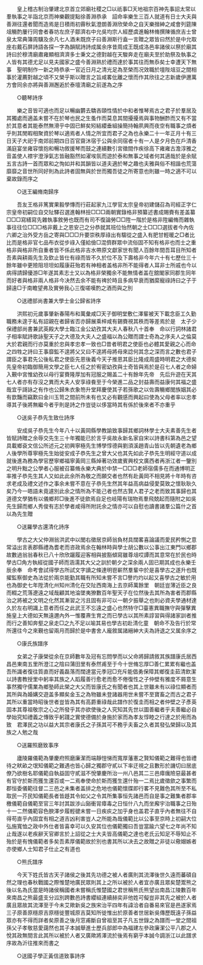 <!-- { "loadSidebar": true } -->
　　皇上稽古制治肇建北京首立郊廟社稷之□以祇事□天地祖宗百神先事詔太常以羣執事之半詣北京而神樂觀提點徐善淵恭承　詔命率樂生三百人就道有日士大夫與善淵往還者聞而造焉是日積雨初霽秋氣澄朗善淵欣榮命之自天樂搢紳之咸會列筵陳俎觴酌屢行同會者春坊左庶子鄒濟右中允吳均宗人經歷虞進翰林脩撰陳循庶吉士曾泉太常典簿周驥及余凡七人酒未既庶子曰善淵斯行盍一言贈之眾皆曰然於是中允取座右戴石屏詩語各探一字為韻賦詩詩成属余序昔周成王既成洛邑率諸侯以祭於廟其詩曰於穆清廟肅雍顯相濟濟多士秉文之德對越在天駿奔走在廟夫至於助祭及執事之人皆有其德尤足以見夫國家之盛今善淵熟於禮而達於事其往而無忝矣士幸遭天下無事　聖明制作一新之時恭承一官近日月之清光足為至榮而况效職於壇陛俎豆之間相事於灌薦對越之頃不又榮乎斯以贈言之旨咸畧仳離之懷而作其欣往之志新歲伊邇萬方會同余亦將與善淵邂逅於泰壇清廟之前遂為之序 

　　○聽琴詩序 

　　樂之音皆可適也而足以暢幽欝去驕吝頤性情於中和者惟琴焉古之君子於羣居及其獨處而適盖未嘗不在於琴也民之生蚤作而莫息其間擾擾焉與事物酬酢而又有不當於其意者其能泰然無滑乎中固已鮮矣矧結纓垂組操簡持翰夙興而夜空有職事之煩者乎則其閒暇相聚資於琴以適焉者人情之所宜而君子之為也永樂二十一年正月十有三日天子大祀于南郊前期四日百官齋沐宿于公與余同宿者十有一人是夕月色在戶清香滿庭宴坐雍容懷抱和暢功敘援琴而鼓之連續數引宮徵間作疾徐高下雍雍古澹淳雅之音盖使人襟宇澄淨氣志皆融豁然如濯埃氛而遊於泰和無事之域者何其適哉於是余賦五言古詩一首而眾和之恂如并和其韻皆以道夫適於琴之趣也夫雅與俗不相諧也荒蕩靡靡之音世所同好則為此詩者固無與於世而獨吾徒之所寄意也則雖一時之適不可以棄故錄而序之 

　　○送王編脩南歸序 

　　吾友王格非篤實果毅學慱而行莊起家九江學官太宗皇帝初建儲召為司經正字仁宗皇帝初嗣位自交阯驛召選進翰林撿□□□兩朝實錄格非預纂述書成賜賚有差盖纂□□□寫繕寫先雜執事敘勞也既而有司不復論勞□□陞一階於是格非陞編脩而雜執事往往位□□□格非戴上之恩安己之分恭就其班位怡然朝之士□□□選拔者今內佐六卿之治外受方岳之寄與□□□升要崇秩厚祿出有騶從之盛入有肥甘輕暖之□者比比而是格非官七品布衣從步祿入僅給儉□混儕群眾中流俗固不知有格非也而士之重格非與格非所自重者皆不係此格非吉水帶原文獻家世有聞人百餘年間吾耳目所知者吾素與耕兩先生及欽止皆仕有祿而皆不久於位不及下壽格非今年六十有七歷仕三十餘年雖中更險阻坦坦如履康莊殆若有神相者盖格非所不能得者人耳非士所戚也今以病得請歸優游□年遂其素志士又以為格非榮獨余不能無情者盖在舘閣家同郡生同年而好者與格非兩人格非今决然去余不能有禆於時且多病早衰而猶縻寵祿詩曰之子于歸遠□于南瞻望弗及實勞我心三復嗟嘆酌之酒而與之別 

　　○送禮部尚書兼大學士金公歸省詩序 

　　洪熙初元歲事肇新春陽布和萬彙咸□天子御明堂敷仁澤輩被天下載念臣工久勤職務未遑于私有詔親在者歸省否亦歸展乘梓咸有錫賚視其秩而等差焉於是　太子少保禮部尚書兼武英殿大學士臨江金公幼孜其大夫人春秋八十首奉　命以行詞林諸君子相率賦詩歌詠聖天子之大德及大夫人之盛福以為公贈而謂士奇為之序夫人之倫莫大於君親而行亦莫重於忠與孝忠孝一致也□昔者明君之使臣也必體其愛親之心而命之四牲之詩曰王事靡監不遑將父又曰不遑將母將母來諗何其念之深而言之數也君子謂臣之事君先公後私君之使臣先恩後義今天子推恩其臣比隆成周盛時明君之大德矣先皇帝初臨御簡用文學之臣七人任之於宥密幼孜與士奇皆與焉於是召七人者之命婦入覲中宮惟幼孜以母行宴賚隆厚加有冠服之賜盖二十有餘年先帝　先后升遊在天其七人者亦有存沒之異而大夫人安享祿飬至于今榮進二品之封益壽而益康何其福之盛哉宜乎謌詠之有作也公歸朱衣象笏升堂拜慶使其子若孫歌之以佐壽觴鄉閭族姻其必有歆豔而竊歎曰金川玉笥之間前所未有也又必有觀感而興起曰使為父母者率以忠孝導其子後將無繼今者乎則是詩之作豈徒以侈當時其有係於後來者不亦重乎 

　　○送吳子恭先生致仕詩序 

　　安成吳子恭先生今年八十以黃岡縣學教諭致事歸其鄉詞林學士大夫素善先生者皆賦詩贈之余辱交先生三十年獨能已於言乎吳故永新名家自宋以詩書科第為邑之望具載鄉袞文信公所述元之初興寧極先生博學惇德與劉須溪趙青山皆以先朝遺老為鄉人後學所尊寧極先生始徙安成子恭先生之曾大父也其先如此子恭先生明經守道以成就後進為務為學官歷寧鄉福寧黃岡三縣焯著功效歲賓興校文廣西者再浙江者一鑒別之明升黜之公學者心服被召纂脩永樂大典於中禁一□□□老師宿儒多在而通博明正率推子恭先生其人又如此此余所為敬之而願交者也然有赴黃岡不相見將十年時有咨求老成及禮文述作之事余未嘗不意在子恭先生然其年益高病益侵愛莫致之懷耿耿久矣乃今一晤語未竟遽別此余之情所為不能己者也然古賢人君子之老而致其事歸也其道德文學猶有以儀鄉邦□後進不徒歛焉自足也岐陽有瑞物焉羣飛兢起而隨附之如吳先生歸而鄉人秀俊有志於學者咸得所附託余之情亦可以自慰也讀書諸羣公篇什之首以為先生贈 

　　○送羅學古還清化詩序 

　　學古之大父仲淵翁洪武中以閭右徵居京師翁負材具闊畧喜論議而愛民矜惻之意常溢出言表郡縣禮為耆老而咨政焉余在翰林時與學士胡公數以公事出江東門以鄉郡故數過翁翁春秋已八十欣欣躧履迎客相與披豁傾寫雖尊俎哎譚而其意常在於民也時學古□角方執經從國子師而涵濡其大父之訓於朝夕之深余兩人固已期其成也永樂壬辰余奉　命考會試得學古所試文字讀之條達明鬯嶄然羣輩中於是喜學古之遂升也既擢監察御史為法從於兩京能勤其職有所知未嘗不言□譽灼灼以起又喜學古之敏於用也為御史七年陞清化州知州清化在交阯西南海上去京師萬餘里　朝廷豈薄近臣之良而輟之荒落遼遠之域哉顧其地淪墜夷獠數百年聖天子在位然後去其所為害者而郡縣治之將被之文明之化然其漸習之污且固有非可以一朝夕振舉之也則必資夫學通材達久於左右明識上意者而任之此武王不忘遠之盛心也然特守□臺憲異職撫守與彈擊異施皇上大德如天無遠邇內外一惟覆燾生育之而已學古以其所素諄習與得諸家訓者推而行之善知奔壑之泉走□之九不足以喻其易也學古初赴清化童　朝命不及告行於常所還往今之來覲也留兩月而歸於是中書舍人龐敘属諸縉紳大夫為詩退之又属余序之 

　　○康氏族譜序 

　　女弟之子康榮從余在京師數年及冠有忘問學而以父命將歸請敘其族譜康氏居西昌邑東南五里所澄江之陰曰蒲田里有泰然甫至于今十世脩忘厚□善仁累累有繼也盖吾所識者復往質直而好義磊落而闊達當元季冠□充斥能倡勇保障其鄉復圭茹清飲潔以詩書教授里中躬率其族之人蹈履善行愈老而愈不倦復性之子仲壁有雅度不屑意生事然獨守儒業為鄉塾師此榮之大父而皆康氏之有聞者也其上世雖未有以祿位顯者而其所與為婚媾交遊盖多顯矣金玉之為物雖未登諸器用世未嘗不至寶畜之而古之君子其所以重當時昭後世者豈皆為其有高爵重祿哉此譜作於復圭而相之者仲壁之子彥英固本其尊祖敬宗之心之所發乎其亦欲使後之人究知其先世以圖善繼者乎夫善繼必自學始究知禮義之慱致乎躬踐之實使德備於身施於家而為孝友惇睦之行達之於用而為致　君澤民之功以益大其宗者康氏之子孫其可不務乎夫畜之久者其發弘榮歸以及其族之人勉之哉 

　　○送羅照磨致事序 

　　廬陵羅儀範為肇慶府照磨廉潔而端靜愷悌而寬厚藩憲之賢知儀範之難得也皆禮待之畎畝之氓知儀範之難遇也皆心歸之獨郡守貳以下率迂視之且數形於譏切曰居底僚乃欲樹名耶儀範自執益固守貳滋不悅肇慶所治一州八邑其二三邑瘴癘險惡最甚者有官守於斯而獲生還百或一二焉奉使命於斯而獲生還什殆一二焉比歲徵歛之事繁而郡恒委儀範往督二三邑之未集者盖排之危地也儀範懷牒即行畧不見難色其所至不私取民一芥民知儀範長者皆趍其令如父之令其所集事恒先諸邑而自是事之難集者郡率檄儀範自儀範至官三年討其跋涉山谿衝冐瘴毒之日恒什八九而坐廨宇治職事之日殆十一二然儀範容色腴澤步履輕徤未嘗一日疾疢之加乎身也盖君子直乎內者無往不自得苟直乎內固宜有相之道吉凶利害豈人之所能為哉儀範比以公事至京時上初嗣大位弘施寬恤之政中外仕者皆喜幸可以久安其位也儀範獨曰吾豈當踰六望七之年尚不知止哉遂以老疾辭天官卿言於上詔從之士大夫皆高儀範之達也老氏云知足不辱知止不殆於是有愧儀範者多矣吾素厚儀範故於別也書其所以决去之故贈之非徒以儆媢嫉者亦使鄉人士知君子仕止之有道也 

　　○熊氏譜序 

　　今天下姓氏皆古天子諸侯之後其先功德之被人者廣則其流澤後世久遠而蕃碩自然之理也春秋戰國之際惟楚地廣民眾則其上之所以被於人者宜亦廣且眾矣楚鬻熊之後以名為氏當是時諸侯稱國者未嘗稱氏惟楚國之君世稱熊氏熊望出南昌江陵數百年來南昌之熊最盛支分泒別跨數邑詩書纓組連續赫奕非他姓可儗豈非其先之被於人者廣且眾故其流澤至于今未艾歟新吳之族宋治平四年有諱洽者自番易來官是邑遂家焉三子原善原穩原吉原穩徙豐城原吉莫知所徙惟出於原善者世居新吳傳歷既遠子孫益眾亦有不得而詳者矣原善之後月窓甫斷自曾祖至其子凡五世錄之為譜而一堂之間祖孫父子孝敬慈愛藹然也其子本誠舉進士歷兵部郎中為福建左參政廉潔公平八郡之人悅其政無間言此其所以被於人者又廣歟將澤流於後焉有窮乎本誠今調浙江以此譜求序故為沂往推來而書之 

　　○送國子學正黃信道致事詩序 

